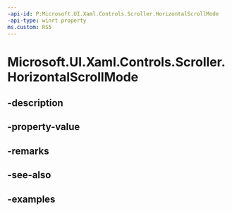 ```yaml
---
-api-id: P:Microsoft.UI.Xaml.Controls.Scroller.HorizontalScrollMode
-api-type: winrt property
ms.custom: RS5
---
```


<!-- Property syntax.
public ScrollerScrollMode HorizontalScrollMode { get;  set; }
-->

# Microsoft.UI.Xaml.Controls.Scroller.HorizontalScrollMode

## -description

## -property-value

## -remarks

## -see-also

## -examples

